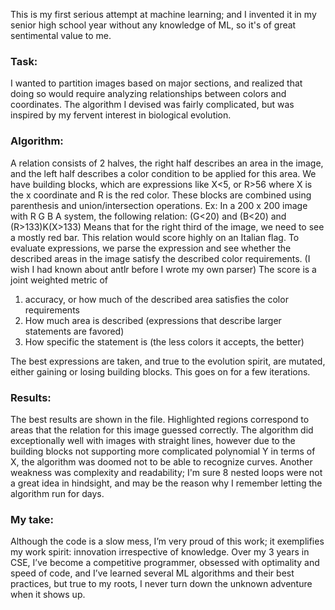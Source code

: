 This is my first serious attempt at machine learning; and I invented it in my senior high school year without any knowledge of ML, so it's of great sentimental value to me.

<h3>Task:</h3>

I wanted to partition images based on major sections, and realized that doing so would require analyzing relationships between colors and coordinates.
The algorithm I devised was fairly complicated, but was inspired by my fervent interest in biological evolution.


<h3>Algorithm:</h3>

A relation consists of 2 halves, the right half describes an area in the image, and the left half describes a color condition to be applied for this area.
We have building blocks, which are expressions like X<5, or R>56 where X is the x coordinate and R is the red color.
These blocks are combined using parenthesis and union/intersection operations. 
Ex: In a 200 x 200 image with R G B A system, the following relation:
 (G<20) and (B<20) and (R>133)K(X>133) 
Means that for the right third of the image, we need to see a mostly red bar. This relation would score highly on an Italian flag.
To evaluate expressions, we parse the expression and see whether the described areas in the image satisfy the described color requirements. (I wish I had known about antlr before I wrote my own parser) 
The score is a joint weighted metric of 
1) accuracy, or how much of the described area satisfies the color requirements
2) How much area is described (expressions that describe larger statements are favored) 
3) How specific the statement is (the less colors it accepts, the better)

The best expressions are taken, and true to the evolution spirit, are mutated, either gaining or losing building blocks. This goes on for a few iterations.
<h3>
Results:
</h3>

The best results are shown in the file. Highlighted regions correspond to areas that the relation for this image guessed correctly.
The algorithm did exceptionally well with images with straight lines, however due to the building blocks not supporting more complicated polynomial Y in terms of X,  the algorithm was doomed not to be able to recognize curves.
Another weakness was complexity and readability; I'm sure 8 nested loops were not a great idea in hindsight, and may be the reason why I remember letting the algorithm run for days.

<h3>
My take:
</h3>

Although the code is a slow mess, I’m very proud of this work; it exemplifies my work spirit: innovation irrespective of knowledge. Over my 3 years in CSE, I’ve become a competitive programmer, obsessed with optimality and speed of code, and I’ve learned several ML algorithms and their best practices, but true to my roots, I never turn down the unknown adventure when it shows up.
